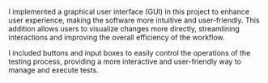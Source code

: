 I implemented a graphical user interface (GUI) in this project to enhance user experience, making the software more intuitive and user-friendly. This addition allows users to visualize changes more directly, streamlining interactions and improving the overall efficiency of the workflow.

I included buttons and input boxes to easily control the operations of the testing process, providing a more interactive and user-friendly way to manage and execute tests.
